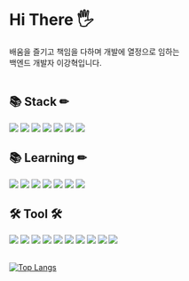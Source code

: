 # Hi There 🖐️

배움을 즐기고 책임을 다하며 개발에 열정으로 임하는<br>백엔드 개발자 이강혁입니다.
<br><br>

## 📚 Stack ✏
<img src="https://img.shields.io/badge/Java-1E8CBE?style=flat-square&logo=OpenJDK&logoColor=white"/></a>
<img src="https://img.shields.io/badge/Kotlin-7F52FF?style=flat-square&logo=Kotlin&logoColor=white"/></a>
<img src="https://img.shields.io/badge/C/C++-00599C?style=flat-square&logo=C&logoColor=white"/></a>
<img src="https://img.shields.io/badge/Spring-6DB33F?style=flat-square&logo=Spring&logoColor=white"/></a> 
<img src="https://img.shields.io/badge/MySQL-4479A1?style=flat-square&logo=MySQL&logoColor=white"/></a>
<img src="https://img.shields.io/badge/Redis-DC382D?style=flat-square&logo=Redis&logoColor=white"/></a>
<img src="https://img.shields.io/badge/Docker-2496ED?style=flat-square&logo=Docker&logoColor=white"/></a>
<br>

## 📚 Learning ✏
<img src="https://img.shields.io/badge/Redhat Enterprise Linux-EE0000?style=flat-square&logo=RedHat&logoColor=white"/></a>
<img src="https://img.shields.io/badge/Amazon AWS-232F3E?style=flat-square&logo=Amazonaws&logoColor=white"/></a>
<img src="https://img.shields.io/badge/Kubernetes-326CE5?style=flat-square&logo=Kubernetes&logoColor=white"/></a>
<img src="https://img.shields.io/badge/MongoDB-47A248?style=flat-square&logo=MongoDB&logoColor=white"/></a>
<img src="https://img.shields.io/badge/Amazon DynamoDB-4053D6?style=flat-square&logo=Amazon DynamoDB&logoColor=white"/></a>
<img src="https://img.shields.io/badge/Swift-F05138?style=flat-square&logo=Swift&logoColor=white"/></a>
<img src="https://img.shields.io/badge/Python-3776AB?style=flat-square&logo=Python&logoColor=white"/></a>
<br>

## 🛠 Tool 🛠
<img src="https://img.shields.io/badge/Intellij IDEA-0C70F2?style=flat-square&logo=IntellijIDEA&logoColor=white"/></a>
<img src="https://img.shields.io/badge/Visual Studio-5C2D91?style=flat-square&logo=VisualStudio&logoColor=white"/></a>
<img src="https://img.shields.io/badge/Visual Studio Code-007ACC?style=flat-square&logo=VisualStudioCode&logoColor=white"/><a>
<img src="https://img.shields.io/badge/Postman-FF6C37?style=flat-square&logo=Postman&logoColor=white"/></a>
<img src="https://img.shields.io/badge/GitHub-181717?style=flat-square&logo=GitHub&logoColor=white"/></a>
<img src="https://img.shields.io/badge/GitKraken-179287?style=flat-square&logo=GitKraken&logoColor=white"/></a>
<img src="https://img.shields.io/badge/Power Shell-5391FE?style=flat-square&logo=PowerShell&logoColor=white"/></a>
<img src="https://img.shields.io/badge/Data Grip-B36EE8?style=flat-square&logo=DataGrip&logoColor=white"/></a>
<img src="https://img.shields.io/badge/VMware-607078?style=flat-square&logo=VMware&logoColor=white"/></a>
<img src="https://img.shields.io/badge/Google Colab-F9AB00?style=flat-square&logo=Google Colab&logoColor=white"/></a>
<br><br>


[![Top Langs](https://github-readme-stats.vercel.app/api/top-langs/?username=gurdl0525&layout=compact)](https://github.com/2yev1n/github-readme-stats)
